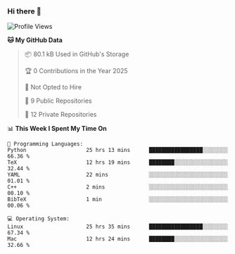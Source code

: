 ### Hi there 👋

<!--
**huayuan4396/huayuan4396** is a ✨ _special_ ✨ repository because its `README.md` (this file) appears on your GitHub profile.

Here are some ideas to get you started:

- 🔭 I’m currently working on ...
- 🌱 I’m currently learning ...
- 👯 I’m looking to collaborate on ...
- 🤔 I’m looking for help with ...
- 💬 Ask me about ...
- 📫 How to reach me: ...
- 😄 Pronouns: ...
- ⚡ Fun fact: ...
-->

<!--START_SECTION:waka-->
![Profile Views](http://img.shields.io/badge/Profile%20Views-1-blue)

**🐱 My GitHub Data** 

> 📦 80.1 kB Used in GitHub's Storage 
 > 
> 🏆 0 Contributions in the Year 2025
 > 
> 🚫 Not Opted to Hire
 > 
> 📜 9 Public Repositories 
 > 
> 🔑 12 Private Repositories 
 > 
📊 **This Week I Spent My Time On** 

```text
💬 Programming Languages: 
Python                   25 hrs 13 mins      █████████████████░░░░░░░░   66.36 % 
TeX                      12 hrs 19 mins      ████████░░░░░░░░░░░░░░░░░   32.44 % 
YAML                     22 mins             ░░░░░░░░░░░░░░░░░░░░░░░░░   01.01 % 
C++                      2 mins              ░░░░░░░░░░░░░░░░░░░░░░░░░   00.10 % 
BibTeX                   1 min               ░░░░░░░░░░░░░░░░░░░░░░░░░   00.06 % 

💻 Operating System: 
Linux                    25 hrs 35 mins      █████████████████░░░░░░░░   67.34 % 
Mac                      12 hrs 24 mins      ████████░░░░░░░░░░░░░░░░░   32.66 % 
```


<!--END_SECTION:waka-->
